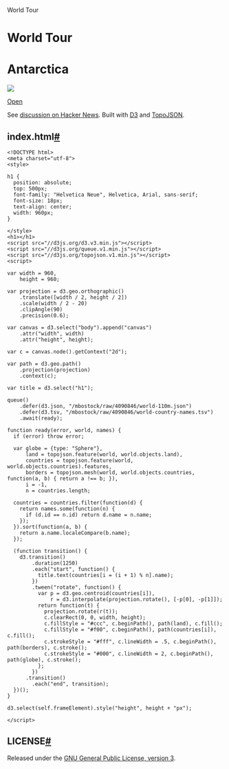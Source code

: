 World Tour

# World Tour

# Antarctica

![](../_resources/34927fd168d5cb2fda025c540e549919.png)

 [Open](https://bl.ocks.org/mbostock/raw/4183330)

See [discussion on Hacker News](http://news.ycombinator.com/item?id=4858817). Built with [D3](http://d3js.org/) and [TopoJSON](https://github.com/mbostock/topojson).

## index.html[#](https://bl.ocks.org/mbostock/4183330#index.html)

	<!DOCTYPE html>
	<meta charset="utf-8">
	<style>

	h1 {
	  position: absolute;
	  top: 500px;
	  font-family: "Helvetica Neue", Helvetica, Arial, sans-serif;
	  font-size: 18px;
	  text-align: center;
	  width: 960px;
	}

	</style>
	<h1></h1>
	<script src="//d3js.org/d3.v3.min.js"></script>
	<script src="//d3js.org/queue.v1.min.js"></script>
	<script src="//d3js.org/topojson.v1.min.js"></script>
	<script>

	var width = 960,
	    height = 960;

	var projection = d3.geo.orthographic()
	    .translate([width / 2, height / 2])
	    .scale(width / 2 - 20)
	    .clipAngle(90)
	    .precision(0.6);

	var canvas = d3.select("body").append("canvas")
	    .attr("width", width)
	    .attr("height", height);

	var c = canvas.node().getContext("2d");

	var path = d3.geo.path()
	    .projection(projection)
	    .context(c);

	var title = d3.select("h1");

	queue()
	    .defer(d3.json, "/mbostock/raw/4090846/world-110m.json")
	    .defer(d3.tsv, "/mbostock/raw/4090846/world-country-names.tsv")
	    .await(ready);

	function ready(error, world, names) {
	  if (error) throw error;

	  var globe = {type: "Sphere"},
	      land = topojson.feature(world, world.objects.land),
	      countries = topojson.feature(world, world.objects.countries).features,
	      borders = topojson.mesh(world, world.objects.countries, function(a, b) { return a !== b; }),
	      i = -1,
	      n = countries.length;

	  countries = countries.filter(function(d) {
	    return names.some(function(n) {
	      if (d.id == n.id) return d.name = n.name;
	    });
	  }).sort(function(a, b) {
	    return a.name.localeCompare(b.name);
	  });

	  (function transition() {
	    d3.transition()
	        .duration(1250)
	        .each("start", function() {
	          title.text(countries[i = (i + 1) % n].name);
	        })
	        .tween("rotate", function() {
	          var p = d3.geo.centroid(countries[i]),
	              r = d3.interpolate(projection.rotate(), [-p[0], -p[1]]);
	          return function(t) {
	            projection.rotate(r(t));
	            c.clearRect(0, 0, width, height);
	            c.fillStyle = "#ccc", c.beginPath(), path(land), c.fill();
	            c.fillStyle = "#f00", c.beginPath(), path(countries[i]), c.fill();
	            c.strokeStyle = "#fff", c.lineWidth = .5, c.beginPath(), path(borders), c.stroke();
	            c.strokeStyle = "#000", c.lineWidth = 2, c.beginPath(), path(globe), c.stroke();
	          };
	        })
	      .transition()
	        .each("end", transition);
	  })();
	}

	d3.select(self.frameElement).style("height", height + "px");

	</script>

## LICENSE[#](https://bl.ocks.org/mbostock/4183330#license)

Released under the [GNU General Public License, version 3](https://opensource.org/licenses/GPL-3.0).